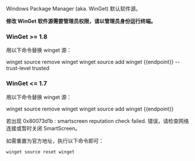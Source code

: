 Windows Package Manager (aka. WinGet) 默认软件源。

**修改 WinGet 软件源需要管理员权限，请以管理员身份运行终端。**

### WinGet \>= 1.8

用以下命令替换 winget 源：

<tmpl z-lang="bash">
winget source remove winget
winget source add winget {{endpoint}} --trust-level trusted
</tmpl>

### WinGet \<= 1.7

用以下命令替换 winget 源：

<tmpl z-lang="bash">
winget source remove winget
winget source add winget {{endpoint}}
</tmpl>

若出现 0x80073d1b : smartscreen reputation check failed. 错误，请检查网络连接或暂时关闭 SmartScreen。

如需重置为官方地址，执行以下命令即可：

```bash
winget source reset winget
```
